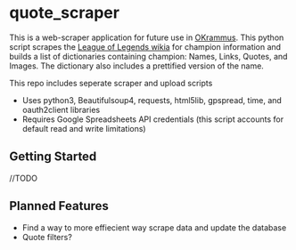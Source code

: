 # quote_scraper
This is a web-scraper application for future use in [OKrammus](https://github.com/htmercury/OKrammus). This python script scrapes the [League of Legends wikia](http://leagueoflegends.wikia.com/wiki/Wiki) for champion information and builds a list of dictionaries containing champion: Names, Links, Quotes, and Images. The dictionary also includes a prettified version of the name.


This repo includes seperate scraper and upload scripts
* Uses python3, Beautifulsoup4, requests, html5lib, gpspread, time, and oauth2client libraries
* Requires Google Spreadsheets API credentials (this script accounts for default read and write limitations)

## Getting Started
//TODO

## Planned Features
* Find a way to more effiecient way scrape data and update the database
* Quote filters?
